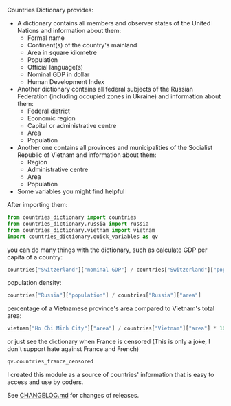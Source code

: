 Countries Dictionary provides: 
- A dictionary contains all members and observer states of the United Nations and information about them:
    - Formal name
    - Continent(s) of the country's mainland
    - Area in square kilometre
    - Population
    - Official language(s)
    - Nominal GDP in dollar
    - Human Development Index
- Another dictionary contains all federal subjects of the Russian Federation (including occupied zones in Ukraine) and information about them:
    - Federal district
    - Economic region
    - Capital or administrative centre
    - Area
    - Population
- Another one contains all provinces and municipalities of the Socialist Republic of Vietnam and information about them:
    - Region
    - Administrative centre
    - Area
    - Population
 - Some variables you might find helpful

After importing them:
```python
from countries_dictionary import countries
from countries_dictionary.russia import russia
from countries_dictionary.vietnam import vietnam
import countries_dictionary.quick_variables as qv
```
you can do many things with the dictionary, such as calculate GDP per capita of a country:
```python
countries["Switzerland"]["nominal GDP"] / countries["Switzerland"]["population"]
```
population density:
```python
countries["Russia"]["population"] / countries["Russia"]["area"]
```
percentage of a Vietnamese province's area compared to Vietnam's total area:
```python
vietnam["Ho Chi Minh City"]["area"] / countries["Vietnam"]["area"] * 100
```
or just see the dictionary when France is censored (This is only a joke, I don't support hate against France and French)
```python
qv.countries_france_censored
```

I created this module as a source of countries' information that is easy to access and use by coders.

See [CHANGELOG.md](https://github.com/ThienFakeVN/countries_dictionary/blob/main/CHANGELOG.md) for changes of releases.